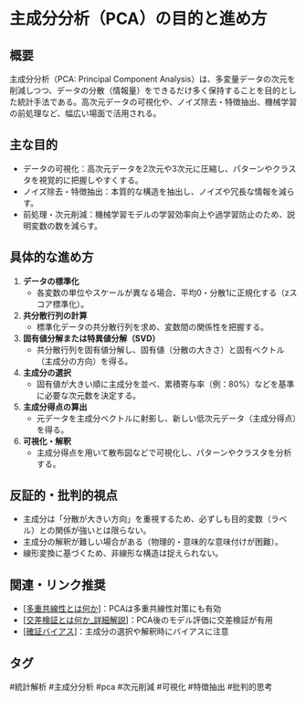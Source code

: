 # 主成分分析（PCA）の目的と進め方

## 概要
主成分分析（PCA: Principal Component Analysis）は、多変量データの次元を削減しつつ、データの分散（情報量）をできるだけ多く保持することを目的とした統計手法である。高次元データの可視化や、ノイズ除去・特徴抽出、機械学習の前処理など、幅広い場面で活用される。

## 主な目的
- データの可視化：高次元データを2次元や3次元に圧縮し、パターンやクラスタを視覚的に把握しやすくする。
- ノイズ除去・特徴抽出：本質的な構造を抽出し、ノイズや冗長な情報を減らす。
- 前処理・次元削減：機械学習モデルの学習効率向上や過学習防止のため、説明変数の数を減らす。

## 具体的な進め方
1. **データの標準化**
   - 各変数の単位やスケールが異なる場合、平均0・分散1に正規化する（zスコア標準化）。
2. **共分散行列の計算**
   - 標準化データの共分散行列を求め、変数間の関係性を把握する。
3. **固有値分解または特異値分解（SVD）**
   - 共分散行列を固有値分解し、固有値（分散の大きさ）と固有ベクトル（主成分の方向）を得る。
4. **主成分の選択**
   - 固有値が大きい順に主成分を並べ、累積寄与率（例：80%）などを基準に必要な次元数を決定する。
5. **主成分得点の算出**
   - 元データを主成分ベクトルに射影し、新しい低次元データ（主成分得点）を得る。
6. **可視化・解釈**
   - 主成分得点を用いて散布図などで可視化し、パターンやクラスタを分析する。

## 反証的・批判的視点
- 主成分は「分散が大きい方向」を重視するため、必ずしも目的変数（ラベル）との関係が強いとは限らない。
- 主成分の解釈が難しい場合がある（物理的・意味的な意味付けが困難）。
- 線形変換に基づくため、非線形な構造は捉えられない。

## 関連・リンク推奨
- [[多重共線性とは何か]]：PCAは多重共線性対策にも有効
- [[交差検証とは何か_詳細解説]]：PCA後のモデル評価に交差検証が有用
- [[確証バイアス]]：主成分の選択や解釈時にバイアスに注意

## タグ
#統計解析 #主成分分析 #pca #次元削減 #可視化 #特徴抽出 #批判的思考


[//begin]: # "Autogenerated link references for markdown compatibility"
[多重共線性とは何か]: %E5%A4%9A%E9%87%8D%E5%85%B1%E7%B7%9A%E6%80%A7%E3%81%A8%E3%81%AF%E4%BD%95%E3%81%8B.md "多重共線性とは何か"
[交差検証とは何か_詳細解説]: %E4%BA%A4%E5%B7%AE%E6%A4%9C%E8%A8%BC%E3%81%A8%E3%81%AF%E4%BD%95%E3%81%8B_%E8%A9%B3%E7%B4%B0%E8%A7%A3%E8%AA%AC.md "交差検証（Cross-Validation）とは何か――詳細解説"
[確証バイアス]: ../%E7%A2%BA%E8%A8%BC%E3%83%90%E3%82%A4%E3%82%A2%E3%82%B9.md "確証バイアス"
[//end]: # "Autogenerated link references"
